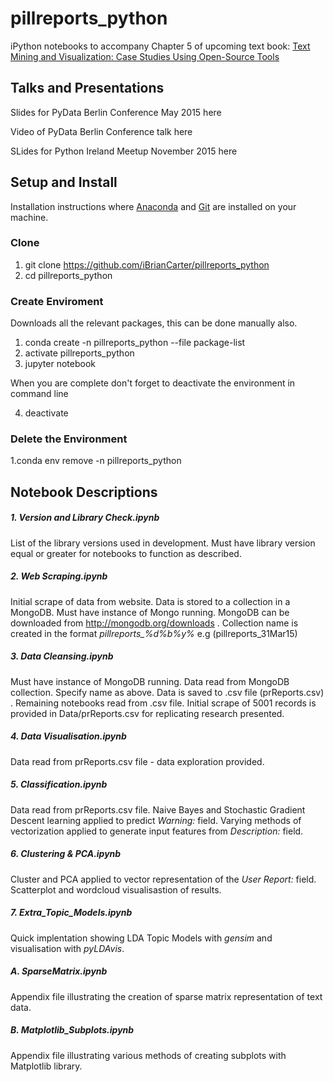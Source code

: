 # pillreports_python

iPython notebooks to accompany Chapter 5 of upcoming text book: <a href="http://www.amazon.co.uk/Text-Mining-Visualization-Open-Source-Knowledge/dp/1482237571/ref=sr_1_4?s=books&ie=UTF8&qid=1447346687&sr=1-4" target="_blank">Text Mining and Visualization: Case Studies Using Open-Source Tools</a> 
 
## Talks and Presentations
 
 Slides for PyData Berlin Conference May 2015 here
 
 Video of PyData Berlin Conference talk here
 
 SLides for Python Ireland Meetup November 2015 here

## Setup and Install
 
 Installation instructions where <a href="https://www.continuum.io/downloads" target="_blank">Anaconda</a>  and 
<a href="http://git-scm.com" target="_blank">Git</a> are installed on your machine. 
 
### Clone
 
 1. git clone https://github.com/iBrianCarter/pillreports_python
 2. cd pillreports_python
 
### Create Enviroment 

Downloads all the relevant packages, this can be done manually also. 

1. conda create -n pillreports_python --file package-list
2. activate pillreports_python
3. jupyter notebook

When you are complete don't forget to deactivate the environment in command line

4. deactivate


### Delete the Environment

1.conda env remove -n pillreports_python

## Notebook Descriptions 
 
##### 1. Version and Library Check.ipynb
List of the library versions used in development. Must have library version equal or greater for notebooks to function as described.

##### 2. Web Scraping.ipynb
Initial scrape of data from website. Data is stored to a collection in a MongoDB. Must have instance of Mongo running. MongoDB can be downloaded from http://mongodb.org/downloads . Collection name is created in the format *pillreports_%d%b%y%* e.g (pillreports_31Mar15) 

##### 3. Data Cleansing.ipynb
Must have instance of MongoDB running. Data read from MongoDB collection. Specify name as above. Data is saved to .csv file (prReports.csv) . Remaining notebooks read from .csv file. Initial scrape of 5001 records is provided in Data/prReports.csv for replicating research presented.

##### 4. Data Visualisation.ipynb
Data read from prReports.csv file - data exploration provided.

##### 5. Classification.ipynb
Data read from prReports.csv file. Naive Bayes and Stochastic Gradient Descent learning applied to predict *Warning:* field. Varying methods of vectorization applied to generate input features from *Description:* field. 

##### 6. Clustering & PCA.ipynb
Cluster and PCA applied to vector representation of the *User Report:* field. Scatterplot and wordcloud visualisastion of results.

##### 7. Extra_Topic_Models.ipynb
Quick implentation showing LDA Topic Models with *gensim* and visualisation with *pyLDAvis*.

##### A. SparseMatrix.ipynb
Appendix file illustrating the creation of sparse matrix representation of text data.

##### B. Matplotlib_Subplots.ipynb
Appendix file illustrating various methods of creating subplots with Matplotlib library.
